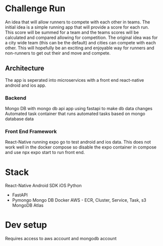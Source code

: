 # Challenge Run
An idea that will allow runners to compete with each other in teams. The initial idea is a simple running app that will provide a score for each run. This score will be summed for a team and the teams scores will be calculated and compared allowing for competition. The original idea was for a city wide team (this can be the default) and cities can compete with each other. This will hopefully be an exciting and enjoyable way for runners and non-runners to get out their and move and compete. 

## Architecture
The app is seperated into microservices with a front end react-native android and ios app. 

### Backend 
Mongo DB with mongo db api app using fastapi to make db data changes
Automated task container that runs automated tasks based on mongo database data

### Front End Framework
React-Native running expo go to test android and ios data.
This does not work well in the docker compose so disable the expo container in compose and use npx expo start to run front end.


# Stack
React-Native
Android SDK
iOS
Python
* FastAPI
* Pymongo
Mongo DB
Docker
AWS - ECR, Cluster, Service, Task, s3
MongoDB Atlas

# Dev setup
Requires access to aws account and mongodb account